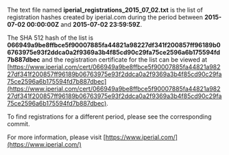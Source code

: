 The text file named **iperial_registrations_2015_07_02.txt** is the list of registration hashes created by iperial.com during the period between **2015-07-02 00:00:00Z** and **2015-07-02 23:59:59Z**.

The SHA 512 hash of the list is **066949a9be8ffbce5f90007885fa44821a98227df341f200857ff96189b06763975e93f2ddca0a2f9369a3b4f85cd90c29fa75ce2596a6b175594fd7b887dbec** and the registration certificate for the list can be viewed at [https://www.iperial.com/cert/066949a9be8ffbce5f90007885fa44821a98227df341f200857ff96189b06763975e93f2ddca0a2f9369a3b4f85cd90c29fa75ce2596a6b175594fd7b887dbec](https://www.iperial.com/cert/066949a9be8ffbce5f90007885fa44821a98227df341f200857ff96189b06763975e93f2ddca0a2f9369a3b4f85cd90c29fa75ce2596a6b175594fd7b887dbec).

To find registrations for a different period, please see the corresponding commit.

For more information, please visit [https://www.iperial.com/](https://www.iperial.com/)
